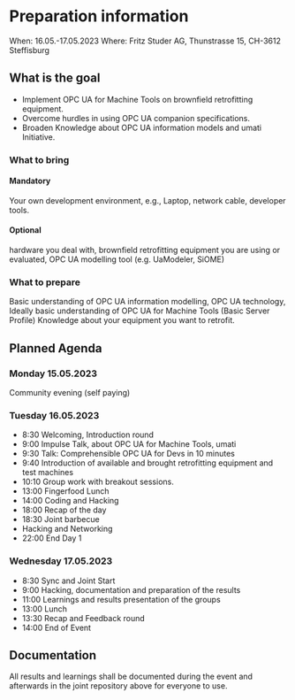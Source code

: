 # Preparation information

When: 16.05.-17.05.2023
Where: Fritz Studer AG, Thunstrasse 15, CH-3612 Steffisburg

## What is the goal

- Implement OPC UA for Machine Tools on brownfield retrofitting equipment.
- Overcome hurdles in using OPC UA companion specifications.
- Broaden Knowledge about OPC UA information models and umati Initiative.

### What to bring

#### Mandatory

Your own development environment, e.g., Laptop, network cable, developer tools.

#### Optional

hardware you deal with, brownfield retrofitting equipment you are using or evaluated, OPC UA modelling tool (e.g. UaModeler, SiOME)

### What to prepare

Basic understanding of OPC UA information modelling, OPC UA technology,
Ideally basic understanding of OPC UA for Machine Tools (Basic Server Profile)
Knowledge about your equipment you want to retrofit.

## Planned Agenda

### Monday 15.05.2023

Community evening (self paying)

### Tuesday 16.05.2023

- 8:30 Welcoming, Introduction round
- 9:00 Impulse Talk, about OPC UA for Machine Tools, umati
- 9:30 Talk: Comprehensible OPC UA for Devs in 10 minutes
- 9:40 Introduction of available and brought retrofitting equipment and test machines
- 10:10 Group work with breakout sessions.
- 13:00 Fingerfood Lunch
- 14:00 Coding and Hacking
- 18:00 Recap of the day
- 18:30 Joint barbecue
- Hacking and Networking
- 22:00 End Day 1

### Wednesday 17.05.2023

- 8:30 Sync and Joint Start
- 9:00 Hacking, documentation and preparation of the results
- 11:00 Learnings and results presentation of the groups
- 13:00 Lunch
- 13:30 Recap and Feedback round
- 14:00 End of Event

## Documentation

All results and learnings shall be documented during the event and afterwards in the joint repository above for everyone to use.
